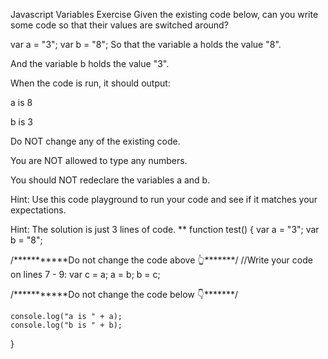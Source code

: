 Javascript Variables Exercise
Given the existing code below, can you write some code so that their values are switched around?

var a = "3";
var b = "8";
So that the variable a holds the value "8".

And the variable b holds the value "3".

When the code is run, it should output:

a is 8

b is 3

Do NOT change any of the existing code.

You are NOT allowed to type any numbers.

You should NOT redeclare the variables a and b.

Hint: Use this code playground to run your code and see if it matches your expectations.

Hint: The solution is just 3 lines of code.
**
function test() {
    var a = "3";
    var b = "8";
    
/***********Do not change the code above 👆*******/
//Write your code on lines 7 - 9:
   var c = a;
    a = b;
    b = c;
    
    
/***********Do not change the code below 👇*******/

    console.log("a is " + a);
    console.log("b is " + b);
}
